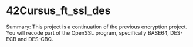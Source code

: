 # 42Cursus_ft_ssl_des
Summary: This project is a continuation of the previous encryption project. You will recode part of the OpenSSL program, specifically BASE64, DES-ECB and DES-CBC.
